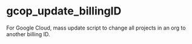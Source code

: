 # gcop_update_billingID
For Google Cloud, mass update script to change all projects in an org to another billing ID. 
